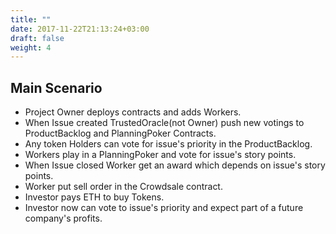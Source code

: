```yaml
---
title: ""
date: 2017-11-22T21:13:24+03:00
draft: false
weight: 4
---
```


## Main Scenario

- Project Owner deploys contracts and adds Workers.
- When Issue created TrustedOracle(not Owner) push new votings to ProductBacklog and PlanningPoker Contracts.
- Any token Holders can vote for issue's priority in the ProductBacklog.
- Workers play in a PlanningPoker and vote for issue's story points.
- When Issue closed Worker get an award which depends on issue's story points.
- Worker put sell order in the Crowdsale contract.
- Investor pays ETH to buy Tokens.
- Investor now can vote to issue's priority and expect part of a future company's profits.